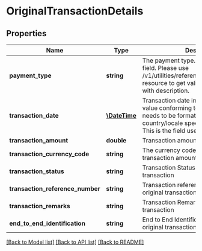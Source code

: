 # OriginalTransactionDetails

## Properties
Name | Type | Description | Notes
------------ | ------------- | ------------- | -------------
**payment_type** | **string** | The payment type.This is a reference data field. Please use /v1/utilities/referenceData/{paymentType} resource to get valid value of this field with description. | [optional] 
**transaction_date** | [**\DateTime**](\DateTime.md) | Transaction date in YYYY-MM-DD format value conforming to ISO 8601. This needs to be formatted in front-end for country/locale specific display purposes. This is the field used for default sorting, | [optional] 
**transaction_amount** | **double** | Transaction amount in account currency. | [optional] 
**transaction_currency_code** | **string** | The currency code for the foreign transaction amount in ISO 4217 format. | [optional] 
**transaction_status** | **string** | Transaction Status of the original transaction | [optional] 
**transaction_reference_number** | **string** | Transaction reference number of the original transaction | [optional] 
**transaction_remarks** | **string** | Transaction Remarks of the original transaction | [optional] 
**end_to_end_identification** | **string** | End to End Identification reference of the original transaction | [optional] 

[[Back to Model list]](../../README.md#documentation-for-models) [[Back to API list]](../../README.md#documentation-for-api-endpoints) [[Back to README]](../../README.md)

